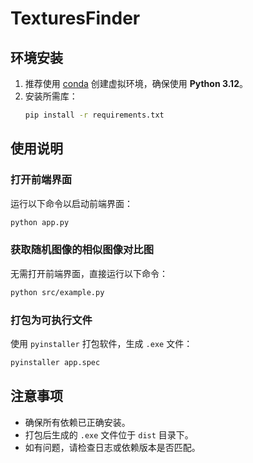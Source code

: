 # TexturesFinder

## 环境安装

1. 推荐使用 [conda](https://docs.conda.io/en/latest/) 创建虚拟环境，确保使用 **Python 3.12**。
2. 安装所需库：
    ```bash
    pip install -r requirements.txt
    ```

## 使用说明

### 打开前端界面
运行以下命令以启动前端界面：
```bash
python app.py
```

### 获取随机图像的相似图像对比图
无需打开前端界面，直接运行以下命令：
```bash
python src/example.py
```

### 打包为可执行文件
使用 `pyinstaller` 打包软件，生成 `.exe` 文件：
```bash
pyinstaller app.spec
```

## 注意事项
- 确保所有依赖已正确安装。
- 打包后生成的 `.exe` 文件位于 `dist` 目录下。
- 如有问题，请检查日志或依赖版本是否匹配。